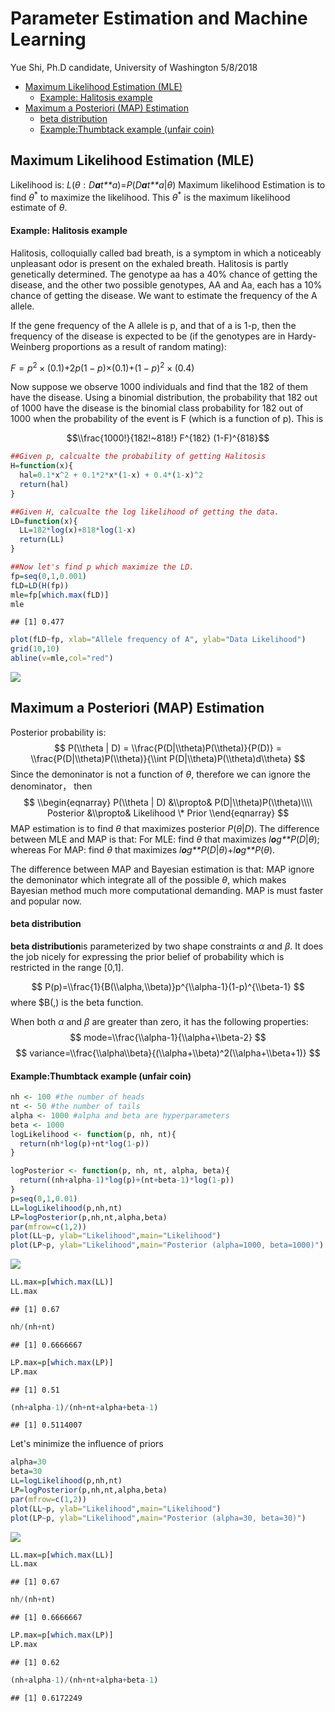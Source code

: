 Parameter Estimation and Machine Learning
================
Yue Shi, Ph.D candidate, University of Washington
5/8/2018

-   [Maximum Likelihood Estimation (MLE)](#maximum-likelihood-estimation-mle)
    -   [Example: Halitosis example](#example-halitosis-example)
-   [Maximum a Posteriori (MAP) Estimation](#maximum-a-posteriori-map-estimation)
    -   [beta distribution](#beta-distribution)
    -   [Example:Thumbtack example (unfair coin)](#examplethumbtack-example-unfair-coin)

Maximum Likelihood Estimation (MLE)
-----------------------------------

Likelihood is:
*L*(*θ* : *D**a**t**a*)=*P*(*D**a**t**a*|*θ*)
 Maximum likelihood Estimation is to find *θ*<sup>\*</sup> to maximize the likelihood. This *θ*<sup>\*</sup> is the maximum likelihood estimate of *θ*.

#### Example: Halitosis example

Halitosis, colloquially called bad breath, is a symptom in which a noticeably unpleasant odor is present on the exhaled breath. Halitosis is partly genetically determined. The genotype aa has a 40% chance of getting the disease, and the other two possible genotypes, AA and Aa, each has a 10% chance of getting the disease. We want to estimate the frequency of the A allele.

If the gene frequency of the A allele is p, and that of a is 1-p, then the frequency of the disease is expected to be (if the genotypes are in Hardy-Weinberg proportions as a result of random mating):

*F* = *p*<sup>2</sup> × (0.1)+2*p*(1 − *p*)×(0.1)+(1 − *p*)<sup>2</sup> × (0.4)

Now suppose we observe 1000 individuals and find that the 182 of them have the disease. Using a binomial distribution, the probability that 182 out of 1000 have the disease is the binomial class probability for 182 out of 1000 when the probability of the event is F (which is a function of p). This is

$$\\frac{1000!}{182!~818!} F^{182} (1-F)^{818}$$

``` r
##Given p, calcualte the probability of getting Halitosis
H=function(x){
  hal=0.1*x^2 + 0.1*2*x*(1-x) + 0.4*(1-x)^2 
  return(hal)
}

##Given H, calcualte the log likelihood of getting the data. 
LD=function(x){
  LL=182*log(x)+818*log(1-x)
  return(LL)
}

##Now let's find p which maximize the LD. 
fp=seq(0,1,0.001)
fLD=LD(H(fp))
mle=fp[which.max(fLD)]
mle
```

    ## [1] 0.477

``` r
plot(fLD~fp, xlab="Allele frequency of A", ylab="Data Likelihood")
grid(10,10)
abline(v=mle,col="red")
```

![](estimation_files/figure-markdown_github/unnamed-chunk-1-1.png)

Maximum a Posteriori (MAP) Estimation
-------------------------------------

Posterior probability is:
$$
P(\\theta | D) = \\frac{P(D|\\theta)P(\\theta)}{P(D)} = \\frac{P(D|\\theta)P(\\theta)}{\\int P(D|\\theta)P(\\theta)d\\theta}
$$
 Since the demoninator is not a function of *θ*, therefore we can ignore the denominator， then
$$
\\begin{eqnarray}
P(\\theta | D) &\\propto& P(D|\\theta)P(\\theta)\\\\
Posterior &\\propto& Likelihood \* Prior
\\end{eqnarray}
$$
 MAP estimation is to find *θ* that maximizes posterior *P*(*θ*|*D*).
The difference between MLE and MAP is that:
For MLE: find *θ* that maximizes *l**o**g**P*(*D*|*θ*); whereas
For MAP: find *θ* that maximizes *l**o**g**P*(*D*|*θ*)+*l**o**g**P*(*θ*).

The difference between MAP and Bayesian estimation is that:
MAP ignore the demoninator which integrate all of the possible *θ*, which makes Bayesian method much more computational demanding. MAP is must faster and popular now.

#### beta distribution

**beta distribution**is parameterized by two shape constraints *α* and *β*. It does the job nicely for expressing the prior belief of probability which is restricted in the range \[0,1\].

$$
P(p)=\\frac{1}{B(\\alpha,\\beta)}p^{\\alpha-1}(1-p)^{\\beta-1}
$$
 where $B(,) is the beta function.

When both *α* and *β* are greater than zero, it has the following properties:
$$
mode=\\frac{\\alpha-1}{\\alpha+\\beta-2}
$$
$$
variance=\\frac{\\alpha\\beta}{(\\alpha+\\beta)^2(\\alpha+\\beta+1)}
$$

#### Example:Thumbtack example (unfair coin)

``` r
nh <- 100 #the number of heads
nt <- 50 #the number of tails
alpha <- 1000 #alpha and beta are hyperparameters
beta <- 1000
logLikelihood <- function(p, nh, nt){
  return(nh*log(p)+nt*log(1-p))
}

logPosterior <- function(p, nh, nt, alpha, beta){
  return((nh+alpha-1)*log(p)+(nt+beta-1)*log(1-p))
}
p=seq(0,1,0.01)
LL=logLikelihood(p,nh,nt)
LP=logPosterior(p,nh,nt,alpha,beta)
par(mfrow=c(1,2))
plot(LL~p, ylab="Likelihood",main="Likelihood")
plot(LP~p, ylab="Likelihood",main="Posterior (alpha=1000, beta=1000)")
```

![](estimation_files/figure-markdown_github/unnamed-chunk-2-1.png)

``` r
LL.max=p[which.max(LL)]
LL.max
```

    ## [1] 0.67

``` r
nh/(nh+nt)
```

    ## [1] 0.6666667

``` r
LP.max=p[which.max(LP)]
LP.max
```

    ## [1] 0.51

``` r
(nh+alpha-1)/(nh+nt+alpha+beta-1)
```

    ## [1] 0.5114007

Let's minimize the influence of priors

``` r
alpha=30
beta=30
LL=logLikelihood(p,nh,nt)
LP=logPosterior(p,nh,nt,alpha,beta)
par(mfrow=c(1,2))
plot(LL~p, ylab="Likelihood",main="Likelihood")
plot(LP~p, ylab="Likelihood",main="Posterior (alpha=30, beta=30)")
```

![](estimation_files/figure-markdown_github/unnamed-chunk-3-1.png)

``` r
LL.max=p[which.max(LL)]
LL.max
```

    ## [1] 0.67

``` r
nh/(nh+nt)
```

    ## [1] 0.6666667

``` r
LP.max=p[which.max(LP)]
LP.max
```

    ## [1] 0.62

``` r
(nh+alpha-1)/(nh+nt+alpha+beta-1)
```

    ## [1] 0.6172249
